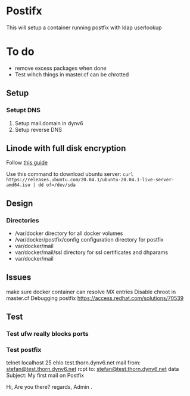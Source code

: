 # Postifx
This will setup a container running postfix with ldap userlookup

# To do
- remove excess packages when done
- Test wihch things in master.cf can be chrotted

## Setup
### Setupt DNS
1. Setup mail.domain in dynv6
2. Setup reverse DNS

## Linode with full disk encryption
Follow [this guide](https://www.linode.com/docs/tools-reference/custom-kernels-distros/install-a-custom-distribution-on-a-linode/)

Use this command to download ubuntu server:
`curl https://releases.ubuntu.com/20.04.1/ubuntu-20.04.1-live-server-amd64.iso | dd of=/dev/sda`

## Design
### Directories
- /var/docker directory for all docker volumes
- /var/docker/postfix/config configuration directory for postfix
- var/docker/mail
- var/docker/mail/ssl directory for ssl certificates and dhparams
- var/docker/mail

## Issues
make sure docker container can resolve MX entries
Disable chroot in master.cf
Debugging postfix https://access.redhat.com/solutions/70539
## Test
### Test ufw really blocks ports
### Test postfix
telnet localhost 25
ehlo test.thorn.dynv6.net
mail from: <stefan@test.thorn.dynv6.net>
rcpt to: <stefan@test.thorn.dynv6.net>
data
Subject: My first mail on Postfix

Hi,
Are you there?
regards,
Admin
.
